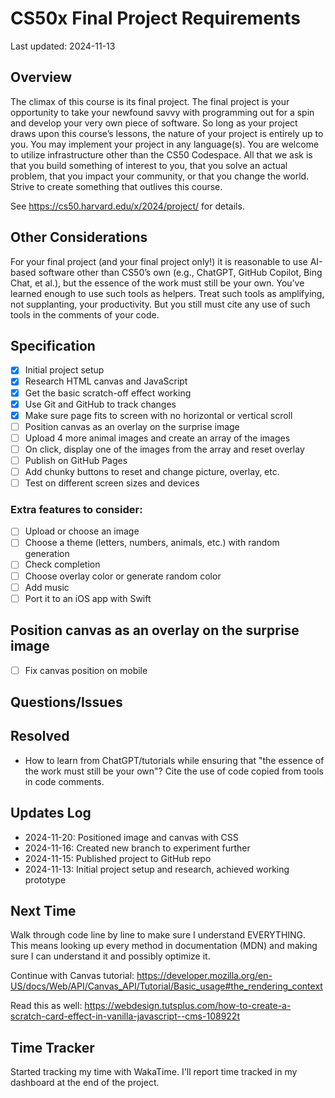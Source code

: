 # CS50x Final Project Requirements

Last updated: 2024-11-13

## Overview
The climax of this course is its final project. The final project is your opportunity to take your newfound savvy with programming out for a spin and develop your very own piece of software. So long as your project draws upon this course’s lessons, the nature of your project is entirely up to you. You may implement your project in any language(s). You are welcome to utilize infrastructure other than the CS50 Codespace. All that we ask is that you build something of interest to you, that you solve an actual problem, that you impact your community, or that you change the world. Strive to create something that outlives this course.

See https://cs50.harvard.edu/x/2024/project/ for details.

## Other Considerations
For your final project (and your final project only!) it is reasonable to use AI-based software other than CS50’s own (e.g., ChatGPT, GitHub Copilot, Bing Chat, et al.), but the essence of the work must still be your own. You’ve learned enough to use such tools as helpers. Treat such tools as amplifying, not supplanting, your productivity. But you still must cite any use of such tools in the comments of your code.

## Specification
* [x] Initial project setup
* [x] Research HTML canvas and JavaScript
* [x] Get the basic scratch-off effect working
* [x] Use Git and GitHub to track changes
* [x] Make sure page fits to screen with no horizontal or vertical scroll
* [ ] Position canvas as an overlay on the surprise image
* [ ] Upload 4 more animal images and create an array of the images
* [ ] On click, display one of the images from the array and reset overlay
* [ ] Publish on GitHub Pages
* [ ] Add chunky buttons to reset and change picture, overlay, etc.
* [ ] Test on different screen sizes and devices

### Extra features to consider:
* [ ] Upload or choose an image
* [ ] Choose a theme (letters, numbers, animals, etc.) with random generation
* [ ] Check completion
* [ ] Choose overlay color or generate random color
* [ ] Add music
* [ ] Port it to an iOS app with Swift

## Position canvas as an overlay on the surprise image
* [ ] Fix canvas position on mobile

## Questions/Issues

## Resolved
* How to learn from ChatGPT/tutorials while ensuring that "the essence of the work must still be your own"? Cite the use of code copied from tools in code comments.

## Updates Log
* 2024-11-20: Positioned image and canvas with CSS
* 2024-11-16: Created new branch to experiment further
* 2024-11-15: Published project to GitHub repo
* 2024-11-13: Initial project setup and research, achieved working prototype

## Next Time
Walk through code line by line to make sure I understand EVERYTHING. This means looking up every method in documentation (MDN) and making sure I can understand it and possibly optimize it.

Continue with Canvas tutorial: https://developer.mozilla.org/en-US/docs/Web/API/Canvas_API/Tutorial/Basic_usage#the_rendering_context

Read this as well: https://webdesign.tutsplus.com/how-to-create-a-scratch-card-effect-in-vanilla-javascript--cms-108922t

## Time Tracker
Started tracking my time with WakaTime. I'll report time tracked in my dashboard at the end of the project.
